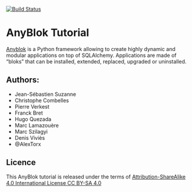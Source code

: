 [![Build Status](https://travis-ci.org/AnyBlok/anyblok-book.svg?branch=master)](https://travis-ci.org/AnyBlok/anyblok-book)

# AnyBlok Tutorial

[Anyblok](https://github.com/AnyBlok "Anyblok") is a Python framework allowing
to create highly dynamic and modular applications on top of SQLAlchemy.
Applications are made of “bloks” that can be installed, extended, replaced,
upgraded or uninstalled. 

## Authors:

* Jean-Sébastien Suzanne
* Christophe Combelles
* Pierre Verkest
* Franck Bret
* Hugo Quezada
* Marc Lamazouère
* Marc Szilagyi
* Denis Viviès
* @AlexTorx

## Licence

This AnyBlok tutorial is released under the terms of
[Attribution-ShareAlike 4.0 International License CC BY-SA 4.0](
https://creativecommons.org/licenses/by-sa/4.0/)
